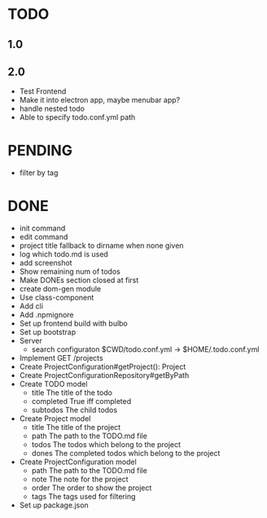 # TODO

## 1.0

## 2.0
- Test Frontend
- Make it into electron app, maybe menubar app?
- handle nested todo
- Able to specify todo.conf.yml path

# PENDING
- filter by tag

# DONE
- init command
- edit command
- project title fallback to dirname when none given
- log which todo.md is used
- add screenshot
- Show remaining num of todos
- Make DONEs section closed at first
- create dom-gen module
- Use class-component
- Add cli
- Add .npmignore
- Set up frontend build with bulbo
- Set up bootstrap
- Server
  - search configuraton $CWD/todo.conf.yml -> $HOME/.todo.conf.yml
- Implement GET /projects
- Create ProjectConfiguration#getProject(): Project
- Create ProjectConfigurationRepository#getByPath
- Create TODO model
  - title The title of the todo
  - completed True iff completed
  - subtodos The child todos
- Create Project model
  - title The title of the project
  - path The path to the TODO.md file
  - todos The todos which belong to the project
  - dones The completed todos which belong to the project
- Create ProjectConfiguration model
  - path The path to the TODO.md file
  - note The note for the project
  - order The order to show the project
  - tags The tags used for filtering
- Set up package.json
